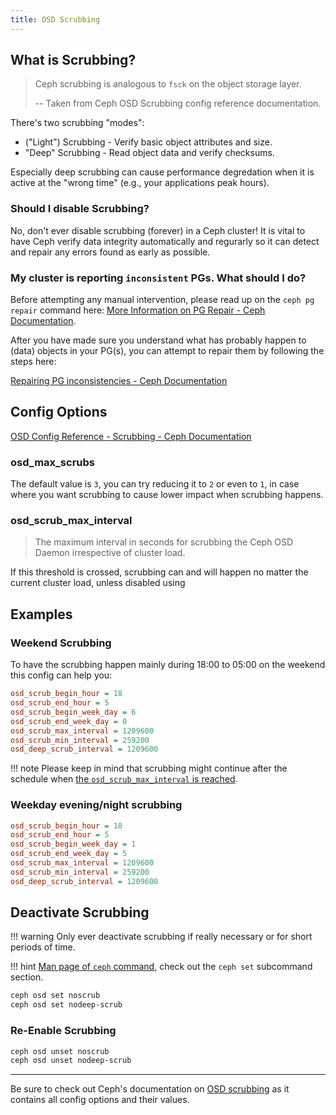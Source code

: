 ```yaml
---
title: OSD Scrubbing
---
```


## What is Scrubbing?

> Ceph scrubbing is analogous to `fsck` on the object storage layer.
>
> -- Taken from Ceph OSD Scrubbing config reference documentation.

There's two scrubbing "modes":

- ("Light") Scrubbing - Verify basic object attributes and size.
- "Deep" Scrubbing - Read object data and verify checksums.

Especially deep scrubbing can cause performance degredation when it is active at the "wrong time" (e.g., your applications peak hours).

### Should I disable Scrubbing?

No, don't ever disable scrubbing (forever) in a Ceph cluster!
It is vital to have Ceph verify data integrity automatically and regurarly so it can detect and repair any errors found as early as possible.

### My cluster is reporting `inconsistent` PGs. What should I do?

Before attempting any manual intervention, please read up on the `ceph pg repair` command here: [More Information on PG Repair - Ceph Documentation](https://docs.ceph.com/en/latest/rados/operations/pg-repair/#more-information-on-pg-repair).

After you have made sure you understand what has probably happen to (data) objects in your PG(s), you can attempt to repair them by following the steps here:

[Repairing PG inconsistencies - Ceph Documentation](https://docs.ceph.com/en/latest/rados/operations/pg-repair/#repairing-pg-inconsistencies)

## Config Options

[OSD Config Reference - Scrubbing - Ceph Documentation](https://docs.ceph.com/en/latest/rados/configuration/osd-config-ref/#scrubbing)

### osd_max_scrubs

The default value is `3`, you can try reducing it to `2` or even to `1`, in case where you want scrubbing to cause lower impact when scrubbing happens.

### osd_scrub_max_interval

> The maximum interval in seconds for scrubbing the Ceph OSD Daemon irrespective of cluster load.

If this threshold is crossed, scrubbing can and will happen no matter the current cluster load, unless disabled using

## Examples

### Weekend Scrubbing

To have the scrubbing happen mainly during 18:00 to 05:00 on the weekend this config can help you:

```ini
osd_scrub_begin_hour = 18
osd_scrub_end_hour = 5
osd_scrub_begin_week_day = 6
osd_scrub_end_week_day = 0
osd_scrub_max_interval = 1209600
osd_scrub_min_interval = 259200
osd_deep_scrub_interval = 1209600
```

!!! note
Please keep in mind that scrubbing might continue after the schedule when [the `osd_scrub_max_interval` is reached](#osd_scrub_max_interval).

### Weekday evening/night scrubbing

```ini
osd_scrub_begin_hour = 18
osd_scrub_end_hour = 5
osd_scrub_begin_week_day = 1
osd_scrub_end_week_day = 5
osd_scrub_max_interval = 1209600
osd_scrub_min_interval = 259200
osd_deep_scrub_interval = 1209600
```

## Deactivate Scrubbing

!!! warning
Only ever deactivate scrubbing if really necessary or for short periods of time.

!!! hint
[Man page of `ceph` command](https://docs.ceph.com/en/quincy/man/8/ceph/), check out the `ceph set` subcommand section.

```bash
ceph osd set noscrub
ceph osd set nodeep-scrub
```

### Re-Enable Scrubbing

```bash
ceph osd unset noscrub
ceph osd unset nodeep-scrub
```

---

Be sure to check out Ceph's documentation on [OSD scrubbing](https://docs.ceph.com/en/latest/rados/configuration/osd-config-ref/#scrubbing) as it contains all config options and their values.
